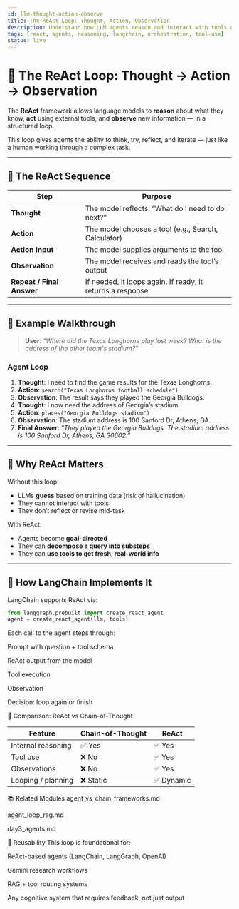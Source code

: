 ```yaml
---
id: llm-thought-action-observe
title: The ReAct Loop: Thought, Action, Observation
description: Understand how LLM agents reason and interact with tools using the ReAct cognitive loop.
tags: [react, agents, reasoning, langchain, orchestration, tool-use]
status: live
---
```


# 🧠 The ReAct Loop: Thought → Action → Observation

The **ReAct** framework allows language models to **reason** about what they know, **act** using external tools, and **observe** new information — in a structured loop.

This loop gives agents the ability to think, try, reflect, and iterate — just like a human working through a complex task.

---

## 🔄 The ReAct Sequence

| Step            | Purpose |
|------------------|---------|
| **Thought**      | The model reflects: “What do I need to do next?” |
| **Action**       | The model chooses a tool (e.g., Search, Calculator) |
| **Action Input** | The model supplies arguments to the tool |
| **Observation**  | The model receives and reads the tool’s output |
| **Repeat / Final Answer** | If needed, it loops again. If ready, it returns a response |

---

## 📌 Example Walkthrough

> **User**: _"Where did the Texas Longhorns play last week? What is the address of the other team's stadium?"_

### Agent Loop

1. **Thought**: I need to find the game results for the Texas Longhorns.
2. **Action**: `search("Texas Longhorns football schedule")`
3. **Observation**: The result says they played the Georgia Bulldogs.
4. **Thought**: I now need the address of Georgia’s stadium.
5. **Action**: `places("Georgia Bulldogs stadium")`
6. **Observation**: The stadium address is 100 Sanford Dr, Athens, GA.
7. **Final Answer**: _“They played the Georgia Bulldogs. The stadium address is 100 Sanford Dr, Athens, GA 30602.”_

---

## 🎯 Why ReAct Matters

Without this loop:
- LLMs **guess** based on training data (risk of hallucination)
- They cannot interact with tools
- They don’t reflect or revise mid-task

With ReAct:
- Agents become **goal-directed**
- They can **decompose a query into substeps**
- They can **use tools to get fresh, real-world info**

---

## 🔧 How LangChain Implements It

LangChain supports ReAct via:

```python
from langgraph.prebuilt import create_react_agent
agent = create_react_agent(llm, tools)
```
Each call to the agent steps through:

Prompt with question + tool schema

ReAct output from the model

Tool execution

Observation

Decision: loop again or finish

🧠 Comparison: ReAct vs Chain-of-Thought

| **Feature**        | **Chain-of-Thought** | **ReAct** |
| ------------------ | -------------------- | --------- |
| Internal reasoning | ✅ Yes                | ✅ Yes     |
| Tool use           | ❌ No                 | ✅ Yes     |
| Observations       | ❌ No                 | ✅ Yes     |
| Looping / planning | ❌ Static             | ✅ Dynamic |


📚 Related Modules
agent_vs_chain_frameworks.md

agent_loop_rag.md

day3_agents.md

🔁 Reusability
This loop is foundational for:

ReAct-based agents (LangChain, LangGraph, OpenAI)

Gemini research workflows

RAG + tool routing systems

Any cognitive system that requires feedback, not just output


